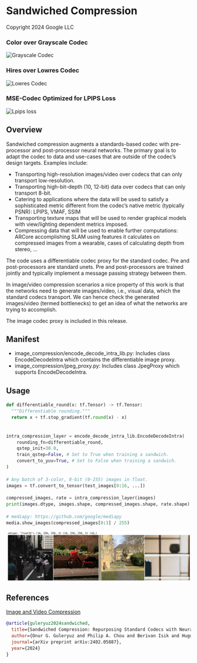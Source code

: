 # Sandwiched Compression

Copyright 2024 Google LLC

### Color over Grayscale Codec
![Grayscale Codec](images/400_video.gif)
### Hires over Lowres Codec
![Lowres Codec](images/lrhr.gif)
### MSE-Codec Optimized for LPIPS Loss
![Lpips loss](images/lpips.gif)


## Overview
Sandwiched compression augments a standards-based codec with pre-processor and post-processor neural networks. The primary goal is to adapt the codec to data and use-cases that are outside of the codec’s design targets. Examples include:

* Transporting high-resolution images/video over codecs that can only transport low-resolution.
* Transporting high-bit-depth (10, 12-bit) data over codecs that can only transport 8-bit.
* Catering to applications where the data will be used to satisfy a sophisticated metric different from the codec’s native metric (typically PSNR):
    LPIPS, VMAF, SSIM
* Transporting texture maps that will be used to render graphical models with view/lighting dependent metrics imposed. 
* Compressing data that will be used to enable further computations:  ARCore accomplishing SLAM using features it calculates on compressed images from a wearable, cases of calculating depth from stereo, …

The code uses a differentiable codec proxy for the standard codec. Pre and post-processors are standard unets. Pre and post-processors are trained jointly and typically implement a message passing strategy between them.

In image/video compression scenarios a nice property of this work is that the networks need to generate images/video, i.e., visual data, which the standard codecs transport. We can hence check the generated images/video (termed bottlenecks) to get an idea of what the networks are trying to accomplish.

The image codec proxy is included in this release.

## Manifest
* image_compression/encode_decode_intra_lib.py: Includes class EncodeDecodeIntra which contains the differentiable image proxy.
* image_compression/jpeg_proxy.py: Includes class JpegProxy which supports EncodeDecodeIntra.

## Usage
```python
def differentiable_round(x: tf.Tensor) -> tf.Tensor:
  """Differentiable rounding."""
  return x + tf.stop_gradient(tf.round(x) - x)


intra_compression_layer = encode_decode_intra_lib.EncodeDecodeIntra(
    rounding_fn=differentiable_round,
    qstep_init=30.0,
    train_qstep=False, # Set to True when training a sandwich.
    convert_to_yuv=True, # Set to False when training a sandwich.
)

# Any batch of 3-color, 8-bit (0-255) images in float.
images = tf.convert_to_tensor(test_images[0:16, ...])

compressed_images, rate = intra_compression_layer(images)
print(images.dtype, images.shape, compressed_images.shape, rate.shape)

# mediapy: https://github.com/google/mediapy
media.show_images(compressed_images[0:3] / 255)
```

![Output](images/image_proxy_output.png)

## References
[Image and Video Compression](https://arxiv.org/abs/2402.05887)
```bibtex
@article{guleryuz2024sandwiched,
  title={Sandwiched Compression: Repurposing Standard Codecs with Neural Network Wrappers},
  author={Onur G. Guleryuz and Philip A. Chou and Berivan Isik and Hugues Hoppe and Danhang Tang and Ruofei Du and Jonathan Taylor and Philip Davidson and Sean Fanello},
  journal={arXiv preprint arXiv:2402.05887},
  year={2024}
}
```
